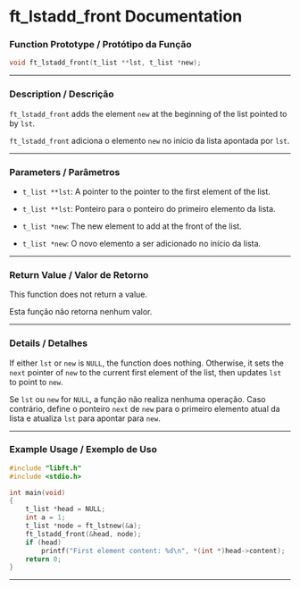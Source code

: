 # ft\_lstadd\_front Documentation

### Function Prototype / Protótipo da Função

```c
void ft_lstadd_front(t_list **lst, t_list *new);
```

---

### Description / Descrição

`ft_lstadd_front` adds the element `new` at the beginning of the list pointed to by `lst`.

`ft_lstadd_front` adiciona o elemento `new` no início da lista apontada por `lst`.

---

### Parameters / Parâmetros

* `t_list **lst`: A pointer to the pointer to the first element of the list.
* `t_list **lst`: Ponteiro para o ponteiro do primeiro elemento da lista.


* `t_list *new`: The new element to add at the front of the list.
* `t_list *new`: O novo elemento a ser adicionado no início da lista.

---

### Return Value / Valor de Retorno

This function does not return a value.

Esta função não retorna nenhum valor.

---

### Details / Detalhes

If either `lst` or `new` is `NULL`, the function does nothing.
Otherwise, it sets the `next` pointer of `new` to the current first element of the list, then updates `lst` to point to `new`.

Se `lst` ou `new` for `NULL`, a função não realiza nenhuma operação.
Caso contrário, define o ponteiro `next` de `new` para o primeiro elemento atual da lista e atualiza `lst` para apontar para `new`.

---

### Example Usage / Exemplo de Uso

```c
#include "libft.h"
#include <stdio.h>

int main(void)
{
    t_list *head = NULL;
    int a = 1;
    t_list *node = ft_lstnew(&a);
    ft_lstadd_front(&head, node);
    if (head)
        printf("First element content: %d\n", *(int *)head->content);
    return 0;
}
```

---
